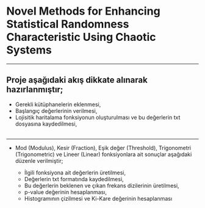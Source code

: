 # Novel Methods for Enhancing Statistical Randomness Characteristic Using Chaotic Systems
___

## **Proje aşağıdaki akış dikkate alınarak hazırlanmıştır;**

  * Gerekli kütüphanelerin eklenmesi, <br>
  * Başlangıç değerlerinin verilmesi,  <br>
  * Lojisitik haritalama fonksiyonun oluşturulması ve bu değerlerin txt dosyasına kaydedilmesi,  <br> <br>
  ___
  * Mod (Modulus), Kesir (Fraction), Eşik değer (Threshold), Trigonometri (Trigonometric) ve Lineer (Linear) fonksiyonlara ait sonuçlar aşağıdaki düzenle verilmiştir;  <br>

      - İlgili fonksiyona ait değerlerin üretilmesi, <br>
      - Değerlerin txt formatında kaydedilmesi, <br>
      - Bu değerlerin beklenen ve çıkan frekans dizilerinin üretilmesi, <br>
      - p-value değerinin hesaplanması, <br>
      - Histogramının çizilmesi ve Ki-Kare değerinin hesaplanması 

